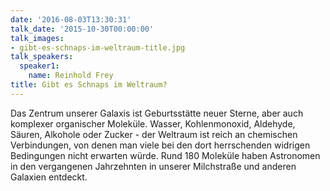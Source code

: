 ```yaml
---
date: '2016-08-03T13:30:31'
talk_date: '2015-10-30T00:00:00'
talk_images:
- gibt-es-schnaps-im-weltraum-title.jpg
talk_speakers:
  speaker1:
    name: Reinhold Frey
title: Gibt es Schnaps im Weltraum?
---
```


Das Zentrum unserer Galaxis ist Geburtsstätte neuer Sterne, aber auch komplexer organischer Moleküle. Wasser, Kohlenmonoxid, Aldehyde, Säuren, Alkohole oder Zucker - der Weltraum ist reich an chemischen Verbindungen, von denen man viele bei den dort herrschenden widrigen Bedingungen nicht erwarten würde. Rund 180 Moleküle haben Astronomen in den vergangenen Jahrzehnten in unserer Milchstraße und anderen Galaxien entdeckt.